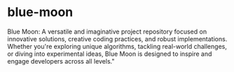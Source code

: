 # blue-moon
Blue Moon: A versatile and imaginative project repository focused on innovative solutions, creative coding practices, and robust implementations. Whether you're exploring unique algorithms, tackling real-world challenges, or diving into experimental ideas, Blue Moon is designed to inspire and engage developers across all levels."
